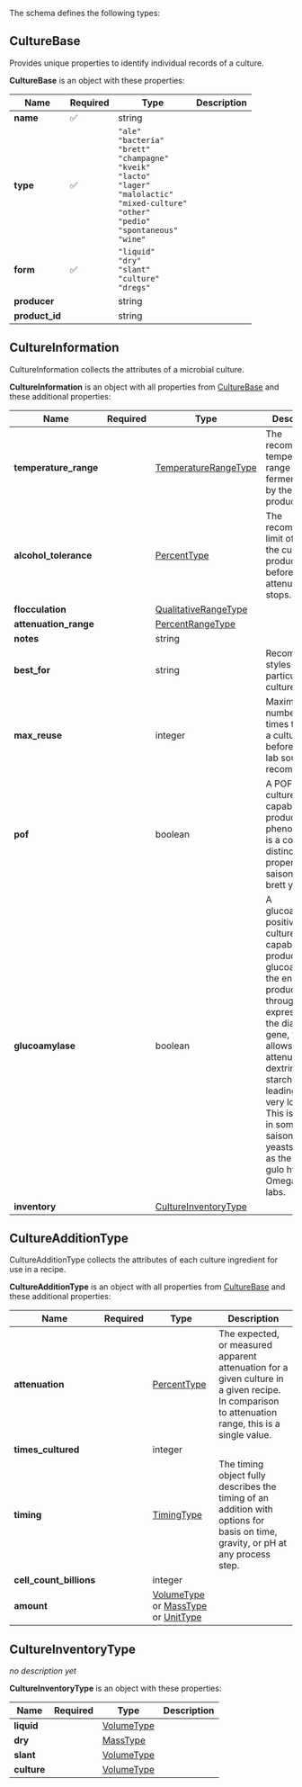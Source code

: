 The schema defines the following types:

## CultureBase 

Provides unique properties to identify individual records of a culture.

**CultureBase** is an object with these properties:

|Name|Required|Type|Description|
|--|--|--|--|
| **name** | ✅ | string|  |
| **type** | ✅ | `"ale"`<br/>`"bacteria"`<br/>`"brett"`<br/>`"champagne"`<br/>`"kveik"`<br/>`"lacto"`<br/>`"lager"`<br/>`"malolactic"`<br/>`"mixed-culture"`<br/>`"other"`<br/>`"pedio"`<br/>`"spontaneous"`<br/>`"wine"`|  |
| **form** | ✅ | `"liquid"`<br/>`"dry"`<br/>`"slant"`<br/>`"culture"`<br/>`"dregs"`|  |
| **producer** |  | string|  |
| **product_id** |  | string|  |

## CultureInformation 

CultureInformation collects the attributes of a microbial culture.

**CultureInformation** is an object with all properties from [CultureBase](#culturebase) and these additional properties:

|Name|Required|Type|Description|
|--|--|--|--|
| **temperature_range** |  | [TemperatureRangeType](measureable_units.json.md#temperaturerangetype)| The recommended temperature range of fermentation by the culture producer. |
| **alcohol_tolerance** |  | [PercentType](measureable_units.json.md#percenttype)| The recommended limit of abv by the culture producer before attenuation stops. |
| **flocculation** |  | [QualitativeRangeType](measureable_units.json.md#qualitativerangetype)|  |
| **attenuation_range** |  | [PercentRangeType](measureable_units.json.md#percentrangetype)|  |
| **notes** |  | string|  |
| **best_for** |  | string| Recommended styles for a particular culture. |
| **max_reuse** |  | integer| Maximum number of times to reuse a culture before a new lab source is recommended. |
| **pof** |  | boolean| A POF+ culture is capable of producing phenols, which is a common distinctive property of saison, and brett yeasts. |
| **glucoamylase** |  | boolean| A glucoamylase positive culture is capable of producing glucoamylase, the enzyme produced through expression of the diastatic gene, which allows yeast to attenuate dextrins and starches leading to a very low FG. This is positive in some saison/brett yeasts as well as the new gulo hybrid by Omega yeast labs. |
| **inventory** |  | [CultureInventoryType](#cultureinventorytype)|  |

## CultureAdditionType 

CultureAdditionType collects the attributes of each culture ingredient for use in a recipe.

**CultureAdditionType** is an object with all properties from [CultureBase](#culturebase) and these additional properties:

|Name|Required|Type|Description|
|--|--|--|--|
| **attenuation** |  | [PercentType](measureable_units.json.md#percenttype)| The expected, or measured apparent attenuation for a given culture in a given recipe. In comparison to attenuation range, this is a single value. |
| **times_cultured** |  | integer|  |
| **timing** |  | [TimingType](timing.json.md#timingtype)| The timing object fully describes the timing of an addition with options for basis on time, gravity, or pH at any process step. |
| **cell_count_billions** |  | integer|  |
| **amount** |  |  [VolumeType](measureable_units.json.md#volumetype) or  [MassType](measureable_units.json.md#masstype) or  [UnitType](measureable_units.json.md#unittype)|  |

## CultureInventoryType 

*no description yet*

**CultureInventoryType** is an object with these properties:

|Name|Required|Type|Description|
|--|--|--|--|
| **liquid** |  | [VolumeType](measureable_units.json.md#volumetype)|  |
| **dry** |  | [MassType](measureable_units.json.md#masstype)|  |
| **slant** |  | [VolumeType](measureable_units.json.md#volumetype)|  |
| **culture** |  | [VolumeType](measureable_units.json.md#volumetype)|  |

